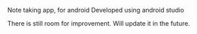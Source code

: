 Note taking app, for android
Developed using android studio

There is still room for improvement. Will update it in the future.
